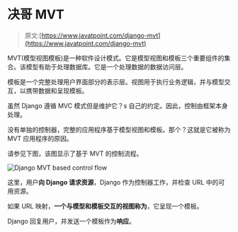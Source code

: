 # 决哥 MVT

> 原文:[https://www.javatpoint.com/django-mvt](https://www.javatpoint.com/django-mvt)

MVT(模型视图模板)是一种软件设计模式。它是模型视图和模板三个重要组件的集合。该模型有助于处理数据库。它是一个处理数据的数据访问层。

模板是一个完整处理用户界面部分的表示层。视图用于执行业务逻辑，并与模型交互，以携带数据和呈现模板。

虽然 Django 遵循 MVC 模式但是维护它？s 自己的约定。因此，控制由框架本身处理。

没有单独的控制器，完整的应用程序基于模型视图和模板。那个？这就是它被称为 MVT 应用程序的原因。

请参见下图，该图显示了基于 MVT 的控制流程。

![Django MVT based control flow](../Images/c3a149a132bf7bcd7245f6ae7e2be23b.png)

这里，用户**向 Django 请求资源**，Django 作为控制器工作，并检查 URL 中的可用资源。

如果 URL 映射，**一个与模型和模板交互的视图称为**，它呈现一个模板。

Django 回复用户，并发送一个模板作为**响应**。